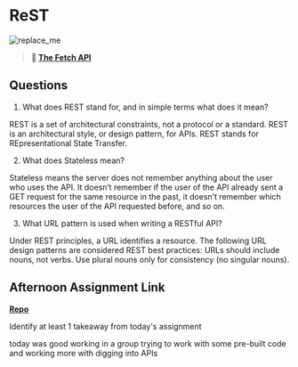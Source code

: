 # ReST

![replace_me](https://codeworks.blob.core.windows.net/public/assets/img/illustrations/placeholder.svg)

> **📖 [The Fetch API](https://codeworksacademy.com/fs-student-guide/resources/wk4/04-Fetch)**

## Questions

1. What does REST stand for, and in simple terms what does it mean?

REST is a set of architectural constraints, not a protocol or a standard. REST is an architectural style, or design pattern, for APIs. REST stands for REpresentational State Transfer.

2. What does Stateless mean?

Stateless means the server does not remember anything about the user who uses the API. It doesn’t remember if the user of the API already sent a GET request for the same resource in the past, it doesn’t remember which resources the user of the API requested before, and so on.

3. What URL pattern is used when writing a RESTful API?

Under REST principles, a URL identifies a resource. The following URL design patterns are considered REST best practices: URLs should include nouns, not verbs. Use plural nouns only for consistency (no singular nouns).

## Afternoon Assignment Link

**[Repo](https://github.com/ZachYentsch/musicalTunes.git)**

Identify at least 1 takeaway from today's assignment

today was good working in a group trying to work with some pre-built code and working more with digging into APIs